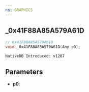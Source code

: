 ```yaml
---
ns: GRAPHICS
---
```

## _0x41F88A85A579A61D

```c
// 0x41F88A85A579A61D
void _0x41F88A85A579A61D(Any p0);
```

```
NativeDB Introduced: v1207
```

## Parameters
* **p0**:
